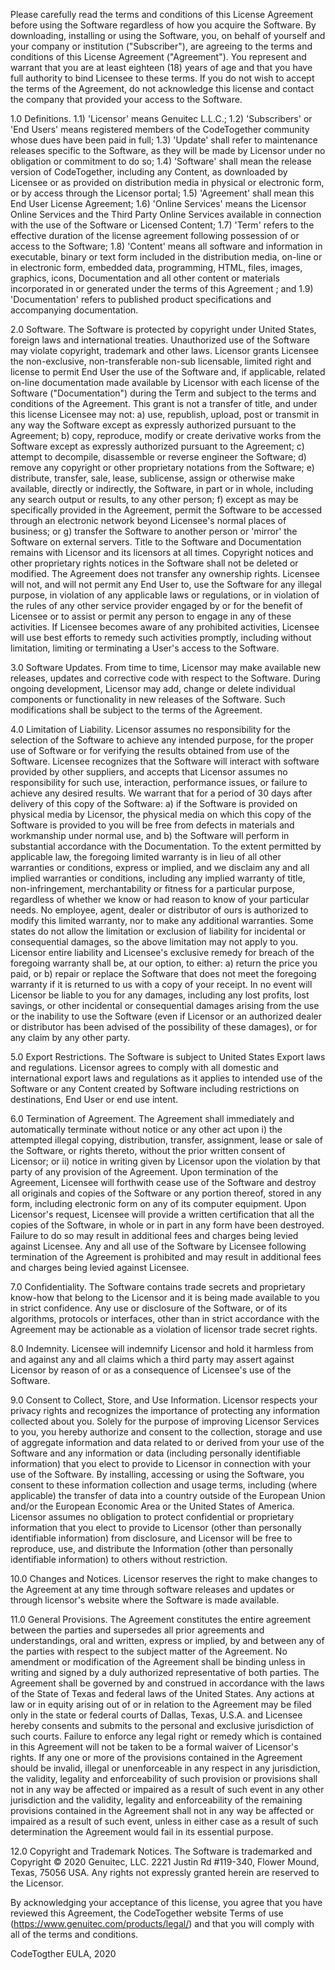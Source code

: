 Please carefully read the terms and conditions of this License Agreement before using the Software regardless 
of how you acquire the Software. By downloading, installing or using the Software, you, on behalf of yourself 
and your company or institution ("Subscriber"), are agreeing to the terms and conditions of this License 
Agreement ("Agreement"). You represent and warrant that you are at least eighteen (18) years of age and that 
you have full authority to bind Licensee to these terms. If you do not wish to accept the terms of the 
Agreement, do not acknowledge this license and contact the company that provided your access to the Software. 

1.0 Definitions. 1.1) 'Licensor' means Genuitec L.L.C.; 1.2) 'Subscribers' or 'End Users' means registered 
members of the CodeTogether community whose dues have been paid in full; 1.3) 'Update' shall refer to 
maintenance releases specific to the Software, as they will be made by Licensor under no obligation or 
commitment to do so; 1.4) 'Software' shall mean the release version of CodeTogether, including any Content, 
as downloaded by Licensee or as provided on distribution media in physical or electronic form, or by access 
through the Licensor portal; 1.5) 'Agreement' shall mean this End User License Agreement; 1.6) 'Online 
Services' means the Licensor Online Services and the Third Party Online Services available in connection 
with the use of the Software or Licensed Content; 1.7) 'Term' refers to the effective duration of the license
agreement following possession of or access to the Software; 1.8) 'Content' means all software and 
information in executable, binary or text form included in the distribution media, on-line or in electronic 
form, embedded data, programming, HTML, files, images, graphics, icons, Documentation and all other content 
or materials incorporated in or generated under the terms of this Agreement ; and 1.9) 'Documentation' refers 
to published product specifications and accompanying documentation.

2.0 Software. The Software is protected by copyright under United States, foreign laws and international 
treaties. Unauthorized use of the Software may violate copyright, trademark and other laws. Licensor grants 
Licensee the non-exclusive, non-transferable non-sub licensable, limited right and license to permit End User 
the use of the Software and, if applicable, related on-line documentation made available by Licensor with 
each license of the Software ("Documentation") during the Term and subject to the terms and conditions of the 
Agreement. This grant is not a transfer of title, and under this license Licensee may not: a) use, republish, 
upload, post or transmit in any way the Software except as expressly authorized pursuant to the Agreement; b) 
copy, reproduce, modify or create derivative works from the Software except as expressly authorized pursuant 
to the Agreement; c) attempt to decompile, disassemble or reverse engineer the Software; d) remove any 
copyright or other proprietary notations from the Software; e) distribute, transfer, sale, lease, sublicense, 
assign or otherwise make available, directly or indirectly, the Software, in part or in whole, including any 
search output or results, to any other person; f) except as may be specifically provided in the Agreement, 
permit the Software to be accessed through an electronic network beyond Licensee's normal places of business; 
or g) transfer the Software to another person or 'mirror' the Software on external servers. Title to the 
Software and Documentation remains with Licensor and its licensors at all times. Copyright notices and other 
proprietary rights notices in the Software shall not be deleted or modified. The Agreement does not transfer 
any ownership rights. Licensee will not, and will not permit any End User to, use the Software for any 
illegal purpose, in violation of any applicable laws or regulations, or in violation of the rules of any 
other service provider engaged by or for the benefit of Licensee or to assist or permit any person to engage 
in any of these activities. If Licensee becomes aware of any prohibited activities, Licensee will use best 
efforts to remedy such activities promptly, including without limitation, limiting or terminating a User's 
access to the Software.

3.0 Software Updates. From time to time, Licensor may make available new releases, updates and corrective 
code with respect to the Software. During ongoing development, Licensor may add, change or delete individual 
components or functionality in new releases of the Software. Such modifications shall be subject to the terms
of the Agreement.

4.0 Limitation of Liability. Licensor assumes no responsibility for the selection of the Software to achieve 
any intended purpose, for the proper use of Software or for verifying the results obtained from use of the 
Software. Licensee recognizes that the Software will interact with software provided by other suppliers, and 
accepts that Licensor assumes no responsibility for such use, interaction, performance issues, or failure to 
achieve any desired results. We warrant that for a period of 30 days after delivery of this copy of the 
Software: a) if the Software is provided on physical media by Licensor, the physical media on which this 
copy of the Software is provided to you will be free from defects in materials and workmanship under normal 
use, and b) the Software will perform in substantial accordance with the Documentation. To the extent 
permitted by applicable law, the foregoing limited warranty is in lieu of all other warranties or conditions, 
express or implied, and we disclaim any and all implied warranties or conditions, including any implied 
warranty of title, non-infringement, merchantability or fitness for a particular purpose, regardless of 
whether we know or had reason to know of your particular needs. No employee, agent, dealer or distributor of 
ours is authorized to modify this limited warranty, nor to make any additional warranties. Some states do 
not allow the limitation or exclusion of liability for incidental or consequential damages, so the above 
limitation may not apply to you. Licensor entire liability and Licensee's exclusive remedy for breach of the 
foregoing warranty shall be, at our option, to either: a) return the price you paid, or b) repair or replace 
the Software that does not meet the foregoing warranty if it is returned to us with a copy of your receipt. 
In no event will Licensor be liable to you for any damages, including any lost profits, lost savings, or 
other incidental or consequential damages arising from the use or the inability to use the Software (even if 
Licensor or an authorized dealer or distributor has been advised of the possibility of these damages), or
 for any claim by any other party. 

5.0 Export Restrictions. The Software is subject to United States Export laws and regulations. Licensor 
agrees to comply with all domestic and international export laws and regulations as it applies to intended 
use of the Software or any Content created by Software including restrictions on destinations, End User or 
end use intent. 

6.0 Termination of Agreement. The Agreement shall immediately and automatically terminate without notice or 
any other act upon i) the attempted illegal copying, distribution, transfer, assignment, lease or sale of the 
Software, or rights thereto, without the prior written consent of Licensor; or ii) notice in writing given by 
Licensor upon the violation by that party of any provision of the Agreement. Upon termination of the 
Agreement, Licensee will forthwith cease use of the Software and destroy all originals and copies of the 
Software or any portion thereof, stored in any form, including electronic form on any of its computer 
equipment. Upon Licensor's request, Licensee will provide a written certification that all the copies of the 
Software, in whole or in part in any form have been destroyed. Failure to do so may result in additional 
fees and charges being levied against Licensee. Any and all use of the Software by Licensee following 
termination of the Agreement is prohibited and may result in additional fees and charges being levied 
against Licensee.

7.0 Confidentiality. The Software contains trade secrets and proprietary know-how that belong to the 
Licensor and it is being made available to you in strict confidence. Any use or disclosure of the Software, 
or of its algorithms, protocols or interfaces, other than in strict accordance with the Agreement may be 
actionable as a violation of licensor trade secret rights.

8.0 Indemnity. Licensee will indemnify Licensor and hold it harmless from and against any and all claims 
which a third party may assert against Licensor by reason of or as a consequence of Licensee's use of the 
Software.

9.0 Consent to Collect, Store, and Use Information. Licensor respects your privacy rights and recognizes the 
importance of protecting any information collected about you. Solely for the purpose of improving Licensor 
Services to you, you hereby authorize and consent to the collection, storage and use of aggregate 
information and data related to or derived from your use of the Software and any information or data 
(including personally identifiable information) that you elect to provide to Licensor in connection with 
your use of the Software. By installing, accessing or using the Software, you consent to these information 
collection and usage terms, including (where applicable) the transfer of data into a country outside of the 
European Union and/or the European Economic Area or the United States of America. Licensor assumes no 
obligation to protect confidential or proprietary information that you elect to provide to Licensor (other 
than personally identifiable information) from disclosure, and Licensor will be free to reproduce, use, and 
distribute the Information (other than personally identifiable information) to others without restriction.

10.0 Changes and Notices. Licensor reserves the right to make changes to the Agreement at any time through 
software releases and updates or through licensor's website where the Software is made available. 

11.0 General Provisions. The Agreement constitutes the entire agreement between the parties and supersedes 
all prior agreements and understandings, oral and written, express or implied, by and between any of the 
parties with respect to the subject matter of the Agreement. No amendment or modification of the Agreement 
shall be binding unless in writing and signed by a duly authorized representative of both parties. The 
Agreement shall be governed by and construed in accordance with the laws of the State of Texas and federal 
laws of the United States. Any actions at law or in equity arising out of or in relation to the Agreement 
may be filed only in the state or federal courts of Dallas, Texas, U.S.A. and Licensee hereby consents and 
submits to the personal and exclusive jurisdiction of such courts. Failure to enforce any legal right or 
remedy which is contained in this Agreement will not be taken to be a formal waiver of Licensor's rights. 
If any one or more of the provisions contained in the Agreement should be invalid, illegal or unenforceable 
in any respect in any jurisdiction, the validity, legality and enforceability of such provision or 
provisions shall not in any way be affected or impaired as a result of such event in any other jurisdiction 
and the validity, legality and enforceability of the remaining provisions contained in the Agreement shall 
not in any way be affected or impaired as a result of such event, unless in either case as a result of such 
determination the Agreement would fail in its essential purpose.

12.0 Copyright and Trademark Notices. The Software is trademarked and Copyright © 2020 Genuitec, LLC. 2221 
Justin Rd #119-340, Flower Mound, Texas, 75056 USA. Any rights not expressly granted herein are reserved to 
the Licensor.

By acknowledging your acceptance of this license, you agree that you have reviewed this Agreement, the 
CodeTogether website Terms of use (https://www.genuitec.com/products/legal/) and that you will comply with 
all of the terms and conditions.

CodeTogther EULA, 2020
